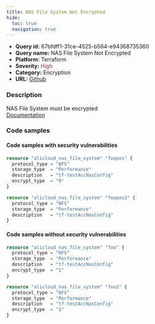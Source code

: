 ```yaml
---
title: NAS File System Not Encrypted
hide:
  toc: true
  navigation: true
---
```


<style>
  .highlight .hll {
    background-color: #ff171742;
  }
  .md-content {
    max-width: 1100px;
    margin: 0 auto;
  }
</style>

-   **Query id:** 67bfdff1-31ce-4525-b564-e94368735360
-   **Query name:** NAS File System Not Encrypted
-   **Platform:** Terraform
-   **Severity:** <span style="color:#bb2124">High</span>
-   **Category:** Encryption
-   **URL:** [Github](https://github.com/Checkmarx/kics/tree/master/assets/queries/terraform/alicloud/nas_file_system_not_encrypted)

### Description
NAS File System must be encrypted<br>
[Documentation](https://registry.terraform.io/providers/aliyun/alicloud/latest/docs/resources/nas_file_system#encrypt_type)

### Code samples
#### Code samples with security vulnerabilities
```tf title="Positive test num. 1 - tf file" hl_lines="5"
resource "alicloud_nas_file_system" "foopos" {
  protocol_type = "NFS"
  storage_type  = "Performance"
  description   = "tf-testAccNasConfig"
  encrypt_type  = "0"
}

```
```tf title="Positive test num. 2 - tf file" hl_lines="1"
resource "alicloud_nas_file_system" "foopos2" {
  protocol_type = "NFS"
  storage_type  = "Performance"
  description   = "tf-testAccNasConfig"
}

```


#### Code samples without security vulnerabilities
```tf title="Negative test num. 1 - tf file"
resource "alicloud_nas_file_system" "foo" {
  protocol_type = "NFS"
  storage_type  = "Performance"
  description   = "tf-testAccNasConfig"
  encrypt_type  = "1"
}

```
```tf title="Negative test num. 2 - tf file"
resource "alicloud_nas_file_system" "foo2" {
  protocol_type = "NFS"
  storage_type  = "Performance"
  description   = "tf-testAccNasConfig"
  encrypt_type  = "2"
}

```
